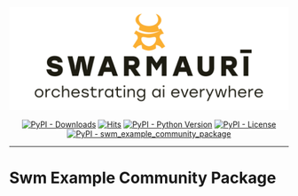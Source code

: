
![Swarmauri Logo](https://github.com/swarmauri/swarmauri-sdk/blob/3d4d1cfa949399d7019ae9d8f296afba773dfb7f/assets/swarmauri.brand.theme.svg)

<p align="center">
    <a href="https://pypi.org/project/swm_example_community_package/">
        <img src="https://img.shields.io/pypi/dm/swm_example_community_package" alt="PyPI - Downloads"/></a>
    <a href="https://hits.sh/github.com/swarmauri/swarmauri-sdk/tree/master/pkgs/community/swm_example_community_package/">
        <img alt="Hits" src="https://hits.sh/github.com/swarmauri/swarmauri-sdk/tree/master/pkgs/community/swm_example_community_package.svg"/></a>
    <a href="https://pypi.org/project/swm_example_community_package/">
        <img src="https://img.shields.io/pypi/pyversions/swm_example_community_package" alt="PyPI - Python Version"/></a>
    <a href="https://pypi.org/project/swm_example_community_package/">
        <img src="https://img.shields.io/pypi/l/swm_example_community_package" alt="PyPI - License"/></a>
    <a href="https://pypi.org/project/swm_example_community_package/">
        <img src="https://img.shields.io/pypi/v/swm_example_community_package?label=swm_example_community_package&color=green" alt="PyPI - swm_example_community_package"/></a>
</p>

---

# Swm Example Community Package
